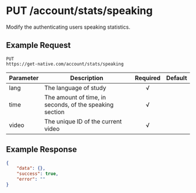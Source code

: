 # PUT /account/stats/speaking

Modify the authenticating users speaking statistics.

## Example Request

```
PUT
https://get-native.com/account/stats/speaking
```

| Parameter 	| Description                                             	| Required 	| Default 	|
|-----------	|---------------------------------------------------------	|:--------:	|---------	|
| lang      	| The language of study                                   	|     √    	|         	|
| time      	| The amount of time, in seconds, of the speaking section 	|     √    	|         	|
| video     	| The unique ID of the current video                      	|     √    	|         	|

## Example Response

```json
{
	"data": {},
	"success": true,
	"error": ""
}
```
